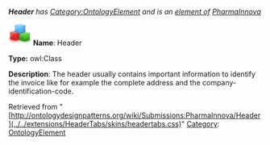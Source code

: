 ___Header__ has [Category:OntologyElement](../../Category/OntologyElement.md "Category:OntologyElement") and is an [element of](../../Property/ElementOf.md "Property:ElementOf") [PharmaInnova](../../Submissions/PharmaInnova.md "Submissions:PharmaInnova")_


  




[![Class](../../images/thumb/2/27/Class.gif/45px-Class.gif)](../../Image/Class.gif.md "Class")
__Name__: Header 


__Type:__ owl:Class 


__Description__: The header usually contains important information to identify the invoice like for example the complete address and the company-identification-code. 





Retrieved from "[http://ontologydesignpatterns.org/wiki/Submissions:PharmaInnova/Header](../../extensions/HeaderTabs/skins/headertabs.css)"
 [Category](http://ontologydesignpatterns.org/wiki/Special:Categories "Special:Categories"): [OntologyElement](../../Category/OntologyElement.md "Category:OntologyElement")